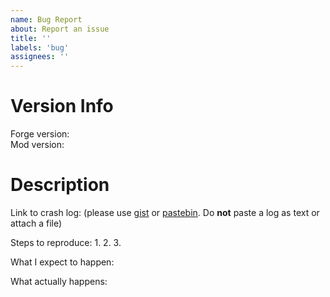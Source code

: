```yaml
---
name: Bug Report
about: Report an issue
title: ''
labels: 'bug'
assignees: ''
---
```


# Version Info
Forge version:  
Mod version:

# Description
Link to crash log: (please use [gist] or [pastebin]. Do **not** paste a log as text or attach a file)

Steps to reproduce:
1. 
2. 
3. 

What I expect to happen:

What actually happens:

[gist]: https://gist.github.com/
[pastebin]: https://pastebin.com/